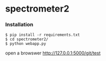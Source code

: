 # spectrometer2

### Installation
```
$ pip install -r requirements.txt
$ cd spectrometer2/
$ python webapp.py
```

open a browswer
http://127.0.0.1:5000/git/test
